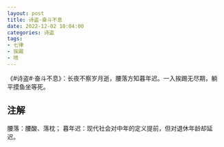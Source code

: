 ```yaml
---
layout: post
title: 诗盗·奋斗不息
date: 2022-12-02 10:04:00
categories: 诗盗
tags:
- 七律
- 挨踢
- 喷
---
```

《#诗盗#·奋斗不息》：长夜不察岁月逝，腰落方知暮年迟。一入挨踢无尽期，躺平摸鱼坐等死。

## 注解

腰落：腰酸、落枕；
暮年迟：现代社会对中年的定义提前，但对退休年龄却延迟。
